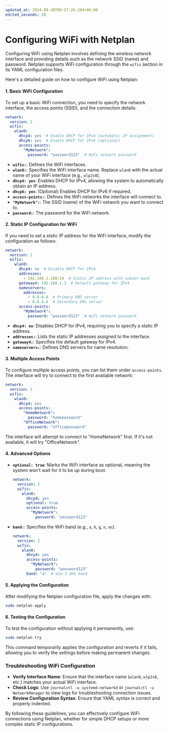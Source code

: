 ```yaml
---
updated_at: 2024-08-20T09:57:26.284+06:00
edited_seconds: 20
---
```

# Configuring WiFi with Netplan

Configuring WiFi using Netplan involves defining the wireless network interface and providing details such as the network SSID (name) and password. Netplan supports WiFi configuration through the `wifis` section in its YAML configuration files.

Here's a detailed guide on how to configure WiFi using Netplan:

#### 1. **Basic WiFi Configuration**

To set up a basic WiFi connection, you need to specify the network interface, the access points (SSID), and the connection details:

```yaml
network:
  version: 2
  wifis:
    wlan0:
      dhcp4: yes  # Enable DHCP for IPv4 (automatic IP assignment)
      dhcp6: yes  # Enable DHCP for IPv6 (optional)
      access-points:
        "MyNetwork":
          password: "password123"  # WiFi network password
```

- **`wifis:`**: Defines the WiFi interfaces.
- **`wlan0:`**: Specifies the WiFi interface name. Replace `wlan0` with the actual name of your WiFi interface (e.g., `wlp2s0`).
- **`dhcp4: yes`**: Enables DHCP for IPv4, allowing the system to automatically obtain an IP address.
- **`dhcp6: yes`**: (Optional) Enables DHCP for IPv6 if required.
- **`access-points:`**: Defines the WiFi networks the interface will connect to.
- **`"MyNetwork":`**: The SSID (name) of the WiFi network you want to connect to.
- **`password:`**: The password for the WiFi network.

#### 2. **Static IP Configuration for WiFi**

If you need to set a static IP address for the WiFi interface, modify the configuration as follows:

```yaml
network:
  version: 2
  wifis:
    wlan0:
      dhcp4: no  # Disable DHCP for IPv4
      addresses:
        - 192.168.1.100/24  # Static IP address with subnet mask
      gateway4: 192.168.1.1  # Default gateway for IPv4
      nameservers:
        addresses:
          - 8.8.8.8  # Primary DNS server
          - 8.8.4.4  # Secondary DNS server
      access-points:
        "MyNetwork":
          password: "password123"  # WiFi network password
```

- **`dhcp4: no`**: Disables DHCP for IPv4, requiring you to specify a static IP address.
- **`addresses:`**: Lists the static IP addresses assigned to the interface.
- **`gateway4:`**: Specifies the default gateway for IPv4.
- **`nameservers:`**: Defines DNS servers for name resolution.

#### 3. **Multiple Access Points**

To configure multiple access points, you can list them under `access-points`. The interface will try to connect to the first available network:

```yaml
network:
  version: 2
  wifis:
    wlan0:
      dhcp4: yes
      access-points:
        "HomeNetwork":
          password: "homepassword"
        "OfficeNetwork":
          password: "officepassword"
```

The interface will attempt to connect to "HomeNetwork" first. If it's not available, it will try "OfficeNetwork".

#### 4. **Advanced Options**

- **`optional: true`**: Marks the WiFi interface as optional, meaning the system won't wait for it to be up during boot.

  ```yaml
  network:
    version: 2
    wifis:
      wlan0:
        dhcp4: yes
        optional: true
        access-points:
          "MyNetwork":
            password: "password123"
  ```

- **`band:`**: Specifies the WiFi band (e.g., `a`, `b`, `g`, `n`, `ac`).

  ```yaml
  network:
    version: 2
    wifis:
      wlan0:
        dhcp4: yes
        access-points:
          "MyNetwork":
            password: "password123"
        band: "a"  # Use 5 GHz band
  ```

#### 5. **Applying the Configuration**

After modifying the Netplan configuration file, apply the changes with:

```bash
sudo netplan apply
```

#### 6. **Testing the Configuration**

To test the configuration without applying it permanently, use:

```bash
sudo netplan try
```

This command temporarily applies the configuration and reverts if it fails, allowing you to verify the settings before making permanent changes.

### Troubleshooting WiFi Configuration

- **Verify Interface Name**: Ensure that the interface name (`wlan0`, `wlp2s0`, etc.) matches your actual WiFi interface.
- **Check Logs**: Use `journalctl -u systemd-networkd` or `journalctl -u NetworkManager` to view logs for troubleshooting connection issues.
- **Review Configuration Syntax**: Ensure that YAML syntax is correct and properly indented.

By following these guidelines, you can effectively configure WiFi connections using Netplan, whether for simple DHCP setups or more complex static IP configurations.

